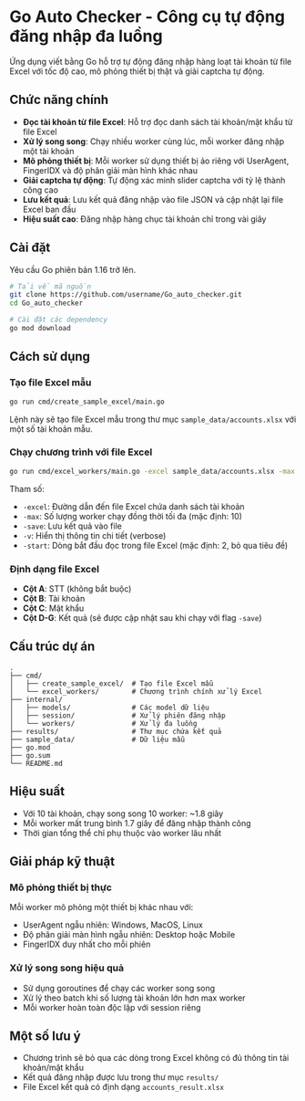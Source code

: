 # Go Auto Checker - Công cụ tự động đăng nhập đa luồng

Ứng dụng viết bằng Go hỗ trợ tự động đăng nhập hàng loạt tài khoản từ file Excel với tốc độ cao, mô phỏng thiết bị thật và giải captcha tự động.

## Chức năng chính

- **Đọc tài khoản từ file Excel**: Hỗ trợ đọc danh sách tài khoản/mật khẩu từ file Excel
- **Xử lý song song**: Chạy nhiều worker cùng lúc, mỗi worker đăng nhập một tài khoản
- **Mô phỏng thiết bị**: Mỗi worker sử dụng thiết bị ảo riêng với UserAgent, FingerIDX và độ phân giải màn hình khác nhau
- **Giải captcha tự động**: Tự động xác minh slider captcha với tỷ lệ thành công cao
- **Lưu kết quả**: Lưu kết quả đăng nhập vào file JSON và cập nhật lại file Excel ban đầu
- **Hiệu suất cao**: Đăng nhập hàng chục tài khoản chỉ trong vài giây

## Cài đặt

Yêu cầu Go phiên bản 1.16 trở lên.

```bash
# Tải về mã nguồn
git clone https://github.com/username/Go_auto_checker.git
cd Go_auto_checker

# Cài đặt các dependency
go mod download
```

## Cách sử dụng

### Tạo file Excel mẫu

```bash
go run cmd/create_sample_excel/main.go
```

Lệnh này sẽ tạo file Excel mẫu trong thư mục `sample_data/accounts.xlsx` với một số tài khoản mẫu.

### Chạy chương trình với file Excel

```bash
go run cmd/excel_workers/main.go -excel sample_data/accounts.xlsx -max 10 -save
```

Tham số:
- `-excel`: Đường dẫn đến file Excel chứa danh sách tài khoản
- `-max`: Số lượng worker chạy đồng thời tối đa (mặc định: 10)
- `-save`: Lưu kết quả vào file
- `-v`: Hiển thị thông tin chi tiết (verbose)
- `-start`: Dòng bắt đầu đọc trong file Excel (mặc định: 2, bỏ qua tiêu đề)

### Định dạng file Excel

- **Cột A**: STT (không bắt buộc)
- **Cột B**: Tài khoản
- **Cột C**: Mật khẩu
- **Cột D-G**: Kết quả (sẽ được cập nhật sau khi chạy với flag `-save`)

## Cấu trúc dự án

```
.
├── cmd/
│   ├── create_sample_excel/  # Tạo file Excel mẫu
│   └── excel_workers/        # Chương trình chính xử lý Excel
├── internal/
│   ├── models/               # Các model dữ liệu
│   ├── session/              # Xử lý phiên đăng nhập
│   └── workers/              # Xử lý đa luồng
├── results/                  # Thư mục chứa kết quả
├── sample_data/              # Dữ liệu mẫu
├── go.mod
├── go.sum
└── README.md
```

## Hiệu suất

- Với 10 tài khoản, chạy song song 10 worker: ~1.8 giây
- Mỗi worker mất trung bình 1.7 giây để đăng nhập thành công
- Thời gian tổng thể chỉ phụ thuộc vào worker lâu nhất

## Giải pháp kỹ thuật

### Mô phỏng thiết bị thực

Mỗi worker mô phỏng một thiết bị khác nhau với:
- UserAgent ngẫu nhiên: Windows, MacOS, Linux
- Độ phân giải màn hình ngẫu nhiên: Desktop hoặc Mobile
- FingerIDX duy nhất cho mỗi phiên

### Xử lý song song hiệu quả

- Sử dụng goroutines để chạy các worker song song
- Xử lý theo batch khi số lượng tài khoản lớn hơn max worker
- Mỗi worker hoàn toàn độc lập với session riêng

## Một số lưu ý

- Chương trình sẽ bỏ qua các dòng trong Excel không có đủ thông tin tài khoản/mật khẩu
- Kết quả đăng nhập được lưu trong thư mục `results/`
- File Excel kết quả có định dạng `accounts_result.xlsx` 